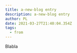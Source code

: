 ```yaml
---
title: a-new-blog entry
description: a-new-blog entry
author: PL
date: 2021-03-27T21:40:04.354Z
tags:
  - from
---
```

Blabla